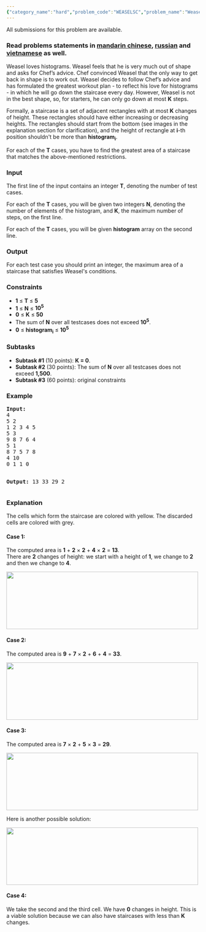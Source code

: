 ```yaml
---
{"category_name":"hard","problem_code":"WEASELSC","problem_name":"Weasel finds Staircase","languages_supported":{"0":"ADA","1":"ASM","2":"BASH","3":"BF","4":"C","5":"C99 strict","6":"CAML","7":"CLOJ","8":"CLPS","9":"CPP 4.3.2","10":"CPP 6.3","11":"CPP14","12":"CS2","13":"D","14":"ERL","15":"FORT","16":"FS","17":"GO","18":"HASK","19":"ICK","20":"ICON","21":"JAVA","22":"JS","23":"kotlin","24":"LISP clisp","25":"LISP sbcl","26":"LUA","27":"NEM","28":"NICE","29":"NODEJS","30":"PAS fpc","31":"PAS gpc","32":"PERL","33":"PERL6","34":"PHP","35":"PIKE","36":"PRLG","37":"PYPY","38":"PYTH","39":"PYTH 3.5","40":"RUBY","41":"rust","42":"SCALA","43":"SCM chicken","44":"SCM guile","45":"SCM qobi","46":"ST","47":"swift","48":"TCL","49":"TEXT","50":"WSPC"},"max_timelimit":4,"source_sizelimit":50000,"problem_author":"bciobanu","problem_tester":"jingbo_adm","date_added":"13-08-2017","tags":{"0":"bciobanu","1":"dynamic","2":"med","3":"persistent","4":"sept17"},"editorial_url":"https://discuss.codechef.com/problems/WEASELSC","time":{"view_start_date":1505122200,"submit_start_date":1505122200,"visible_start_date":1505122200,"end_date":1735669800},"layout":"problem"}
---
```

<span class="solution-visible-txt">All submissions for this problem are available.</span><h3>Read problems statements in <a target="_blank" 
href="http://www.codechef.com/download/translated/SEPT17/mandarin/WEASELSC.pdf">mandarin chinese</a>, <a target="_blank" 
href="http://www.codechef.com/download/translated/SEPT17/russian/WEASELSC.pdf">russian</a> and <a target="_blank" 
href="http://www.codechef.com/download/translated/SEPT17/vietnamese/WEASELSC.pdf">vietnamese</a> as well.</h3>

<p>Weasel loves histograms. Weasel feels that he is very much out of shape and asks for Chef’s advice. Chef convinced Weasel that the only way to get back in shape is to work out. Weasel decides to follow Chef’s advice and has formulated the greatest workout plan - to reflect his love for histograms - in which he will go down the staircase every day. However, Weasel is not in the best shape, so, for starters, he can only go down at most <b>K</b> steps.</p>

<p>Formally, a staircase is a set of adjacent rectangles with at most <b>K</b> changes of height. These rectangles should have either increasing or decreasing heights. The rectangles should start from the bottom (see images in the explanation section for clarification), and the height of rectangle at <b>i</b>-th position shouldn't be more than <b>histogram<sub>i</sub></b>. </p>

<p>For each of the <b>T</b> cases, you have to find the greatest area of a staircase that matches the above-mentioned restrictions.<p>

<h3>Input</h3>
<p>The first line of the input contains an integer <b>T</b>, denoting the number of test cases.</p>
<p>For each of the <b>T</b> cases, you will be given two integers <b>N</b>, denoting the number of elements of the histogram, and <b>K</b>, the maximum number of steps, on the first line.</p>
<p>For each of the <b>T</b> cases, you will be given <b>histogram</b> array on the second line. </p>

<h3>Output</h3>
<p>For each test case you should print an integer, the maximum area of a staircase that satisfies Weasel's conditions.</p>

<h3>Constraints</h3>
<ul>
<li><b>1</b> ≤ <b>T</b> ≤ <b>5</b></li>
<li><b>1</b> ≤ <b>N</b> ≤ <b>10<sup>5</sup></b></li>
<li><b>0</b> ≤ <b>K</b> ≤ <b>50</b></li>
<li>The sum of <b>N</b> over all testcases does not exceed <b>10<sup>5</sup></b>.</li>
<li><b>0</b> ≤ <b>histogram<sub>i</sub></b> ≤ <b>10<sup>5</sup></b></li>
</ul>

<h3>Subtasks</h3>
<ul>
<li><b>Subtask #1</b> (10 points): <b>K = 0</b>.</li>
<li><b>Subtask #2</b> (30 points): The sum of <b>N</b> over all testcases does not exceed <b>1,500</b>.</li>
<li><b>Subtask #3</b> (60 points): original constraints</li>
</ul>

<h3>Example</h3>
<pre><b>Input:</b>
4
5 2
1 2 3 4 5
5 3
9 8 7 6 4
5 1
8 7 5 7 8
4 10
0 1 1 0

<b>Output:</b>
13
33
29
2
</pre>

<h3>Explanation</h3>
<p>
The cells which form the staircase are colored with yellow. The discarded cells are colored with grey.
</p>
<p>
<h4>Case <b>1</b>:</h4>
<p>The computed area is <b>1</b> + <b>2</b> × <b>2</b> + <b>4</b> × <b>2</b> = <b>13</b>. <br> There are <b>2</b> changes of height: we start with a height of <b>1</b>, we change to <b>2</b> and then we change to <b>4</b>.</p>
<img height="150" width="500" src="https://codechef_shared.s3.amazonaws.com/download/upload/SEPT17/WEASELSC/example_1.png">
<h4>Case <b>2</b>:</h4>
<p>The computed area is <b>9</b> + <b>7</b> × <b>2</b> + <b>6</b> + <b>4</b> = <b>33</b>.</p> 
<img height="150" width="500" src="https://codechef_shared.s3.amazonaws.com/download/upload/SEPT17/WEASELSC/example_2.png">
<h4>Case <b>3</b>:</h4>
<p>The computed area is <b>7</b> × <b>2</b> + <b>5</b> × <b>3</b> = <b>29</b>.</p> 
<img height="150" width="500" src="https://codechef_shared.s3.amazonaws.com/download/upload/SEPT17/WEASELSC/example_3_1.png">
<p>Here is another possible solution:</p>
<img height="150" width="500" src="https://codechef_shared.s3.amazonaws.com/download/upload/SEPT17/WEASELSC/example_3_2.png">
<h4>Case <b>4</b>:</h4>
<p>We take the second and the third cell. We have <b>0</b> changes in height. This is a viable solution because we can also have staircases with less than <b>K</b>
 changes.</p>
</p>